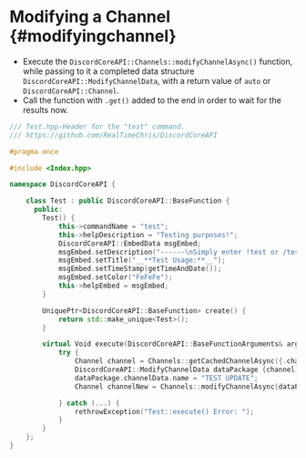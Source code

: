 Modifying a Channel {#modifyingchannel}
============
- Execute the `DiscordCoreAPI::Channels::modifyChannelAsync()` function, while passing to it a completed data structure `DiscordCoreAPI::ModifyChannelData`, with a return value of `auto` or `DiscordCoreAPI::Channel`.
- Call the function with `.get()` added to the end in order to wait for the results now.

```cpp
/// Test.hpp-Header for the "test" command.
/// https://github.com/RealTimeChris/DiscordCoreAPI

#pragma once

#include <Index.hpp>

namespace DiscordCoreAPI {

	class Test : public DiscordCoreAPI::BaseFunction {
	  public:
		Test() {
			this->commandName = "test";
			this->helpDescription = "Testing purposes!";
			DiscordCoreAPI::EmbedData msgEmbed;
			msgEmbed.setDescription("------\nSimply enter !test or /test!\n------");
			msgEmbed.setTitle("__**Test Usage:**__");
			msgEmbed.setTimeStamp(getTimeAndDate());
			msgEmbed.setColor("FeFeFe");
			this->helpEmbed = msgEmbed;
		}

		UniquePtr<DiscordCoreAPI::BaseFunction> create() {
			return std::make_unique<Test>();
		}

		virtual Void execute(DiscordCoreAPI::BaseFunctionArguments& args) {
			try {
				Channel channel = Channels::getCachedChannelAsync({.channelId = args.eventData.getChannelId()}).get();
				DiscordCoreAPI::ModifyChannelData dataPackage {channel};
				dataPackage.channelData.name = "TEST UPDATE";
				Channel channelNew = Channels::modifyChannelAsync(dataPackage).get();

			} catch (...) {
				rethrowException("Test::execute() Error: ");
			}
		}
	};
}
```
